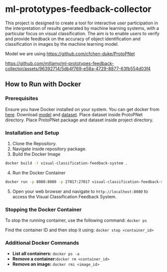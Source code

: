 # ml-prototypes-feedback-collector

This project is designed to create a tool for interactive user participation in the interpretation of results generated by machine learning systems, with a particular focus on visual classification. The aim is to enable users to verify and provide feedback on the accuracy of object identification and classification in images by the machine learning model. 

Model we are using
https://github.com/cfchen-duke/ProtoPNet

https://github.com/millamy/ml-prototypes-feedback-collector/assets/96392714/5db4f769-e58a-4729-8877-63fb554d03f4

## How to Run with Docker

### Prerequisites

Ensure you have Docker installed on your system.
You can get docker from [here](https://docs.docker.com/engine/install/).
Download [model](https://github.com/cfchen-duke/ProtoPNet) and [dataset](https://data.caltech.edu/records/65de6-vp158). 
Place dataset inside ProtoPNet directory.
Place ProtoPNet package and dataset inside project directory.

### Installation and Setup

1. Clone the Repository.
2. Navigate inside repository package.
3. Build the Docker Image  
```sh
docker build -t visual-classification-feedback-system .
```
4. Run the Docker Container 
```sh
docker run -p 8080:8080 -p 27017:27017 visual-classification-feedback-system
```
5. Open your web browser and navigate to `http://localhost:8080` to access the Visual Classification Feedback System.

### Stopping the Docker Container

To stop the running container, use the following command: 
`docker ps`

Find the container ID and then stop it using:
`docker stop <container_id>`

### Additional Docker Commands
- **List all containers:** `docker ps -a`
- **Remove a container:**`docker rm <container_id>`
- **Remove an image:**    `docker rmi <image_id>`

